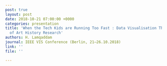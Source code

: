 ```yaml
---
post: true
layout: post
date: 2018-10-21 07:00:00 +0000
categories: presentation
title: 'When the Tech Kids are Running Too Fast : Data Visualisation Through the Lens
  of Art History Research'
authors: H. Lamqaddam
journal: IEEE VIS Conference (Berlin, 21–26.10.2018)
link: ''
file: ''

---
```

